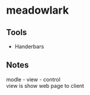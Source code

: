 # meadowlark

## Tools

- Handerbars

## Notes
modle - view - control \
view is show web page to client  
